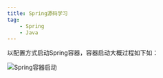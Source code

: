 ```yaml
---
title: Spring源码学习
tag:
	- Spring
	- Java
---
```


以配置方式启动Spring容器，容器启动大概过程如下如：

![Spring容器启动](/image/blog-image/spring/spring1.png)